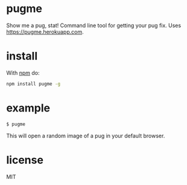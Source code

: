 # pugme

Show me a pug, stat! Command line tool for getting your pug fix. Uses https://pugme.herokuapp.com.

# install

With [npm](https://npmjs.org) do:

``` bash
npm install pugme -g
```

# example

``` bash
$ pugme
```

This will open a random image of a pug in your default browser.

# license

MIT